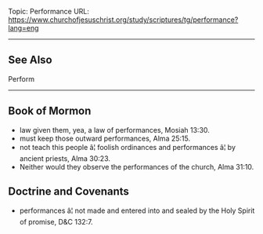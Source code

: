 Topic: Performance
URL: https://www.churchofjesuschrist.org/study/scriptures/tg/performance?lang=eng

---

## See Also

Perform

---

## Book of Mormon

- law given them, yea, a law of performances, Mosiah 13:30.
- must keep those outward performances, Alma 25:15.
- not teach this people â¦ foolish ordinances and performances â¦ by ancient priests, Alma 30:23.
- Neither would they observe the performances of the church, Alma 31:10.

## Doctrine and Covenants

- performances â¦ not made and entered into and sealed by the Holy Spirit of promise, D&C 132:7.

